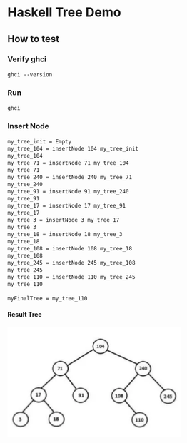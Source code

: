 # Haskell Tree Demo

## How to test

### Verify ghci

    ghci --version

### Run 

    ghci

### Insert Node

    my_tree_init = Empty
    my_tree_104 = insertNode 104 my_tree_init
    my_tree_104
    my_tree_71 = insertNode 71 my_tree_104
    my_tree_71
    my_tree_240 = insertNode 240 my_tree_71
    my_tree_240
    my_tree_91 = insertNode 91 my_tree_240
    my_tree_91
    my_tree_17 = insertNode 17 my_tree_91
    my_tree_17
    my_tree_3 = insertNode 3 my_tree_17
    my_tree_3
    my_tree_18 = insertNode 18 my_tree_3
    my_tree_18
    my_tree_108 = insertNode 108 my_tree_18
    my_tree_108
    my_tree_245 = insertNode 245 my_tree_108
    my_tree_245
    my_tree_110 = insertNode 110 my_tree_245
    my_tree_110

    myFinalTree = my_tree_110

#### Result Tree

![img_1.png](./doc/tree_example.png)
